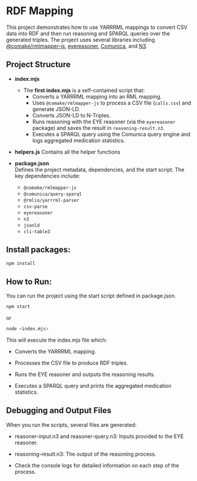 # RDF Mapping

This project demonstrates how to use YARRRML mappings to convert CSV data into RDF and then run reasoning and SPARQL queries over the generated triples. The project uses several libraries including [@comake/rmlmapper-js](https://github.com/comake/rmlmapper-js), [eyereasoner](https://github.com/eyereasoner), [Comunica](https://comunica.dev/), and [N3](https://github.com/rdfjs/N3.js).

## Project Structure

- **index.mjs**  
  - The **first index.mjs** is a self-contained script that:
    - Converts a YARRRML mapping into an RML mapping.
    - Uses `@comake/rmlmapper-js` to process a CSV file (`calls.csv`) and generate JSON-LD.
    - Converts JSON-LD to N-Triples.
    - Runs reasoning with the EYE reasoner (via the `eyereasoner` package) and saves the result in `reasoning-result.n3`.
    - Executes a SPARQL query using the Comunica query engine and logs aggregated medication statistics.

- **helpers.js** 
  Contains all the helper functions


- **package.json**  
  Defines the project metadata, dependencies, and the start script. The key dependencies include:
  - `@comake/rmlmapper-js`
  - `@comunica/query-sparql`
  - `@rmlio/yarrrml-parser`
  - `csv-parse`
  - `eyereasoner`
  - `n3`
  - `jsonld`
  - `cli-table3`

## Install packages:
```bash
npm install
```

## How to Run:

You can run the project using the start script defined in package.json.

```bash
npm start
```

or

```bash
node <index.mjs>
```

This will execute the index.mjs file which:

* Converts the YARRRML mapping.

* Processes the CSV file to produce RDF triples.

* Runs the EYE reasoner and outputs the reasoning results.

* Executes a SPARQL query and prints the aggregated medication statistics.

## Debugging and Output Files

When you run the scripts, several files are generated:

* reasoner-input.n3 and reasoner-query.n3: Inputs provided to the EYE reasoner.

* reasoning-result.n3: The output of the reasoning process.

* Check the console logs for detailed information on each step of the process.